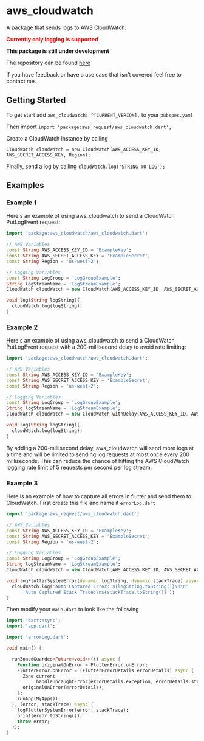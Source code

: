 # aws_cloudwatch

A package that sends logs to AWS CloudWatch. 

<span style="color:red">**Currently only logging is supported**</span>


**This package is still under development**

The repository can be found [here](https://github.com/Zsmerritt/Flutter_AWS_CloudWatch)

If you have feedback or have a use case that isn't covered feel free to contact me.

## Getting Started

To get start add `aws_cloudwatch: ^[CURRENT_VERION],` to your `pubspec.yaml`

Then import `import 'package:aws_request/aws_cloudwatch.dart';`

Create a CloudWatch instance by calling   
~~~
CloudWatch cloudWatch = new CloudWatch(AWS_ACCESS_KEY_ID, AWS_SECRET_ACCESS_KEY, Region);
~~~
Finally, send a log by calling `cloudWatch.log('STRING TO LOG');`

## Examples

### Example 1
Here's an example of using aws_cloudwatch to send a CloudWatch PutLogEvent request:

~~~dart
import 'package:aws_cloudwatch/aws_cloudwatch.dart';

// AWS Variables
const String AWS_ACCESS_KEY_ID = 'ExampleKey';
const String AWS_SECRET_ACCESS_KEY = 'ExampleSecret';
const String Region = 'us-west-2';

// Logging Variables
const String LogGroup = 'LogGroupExample';
String logStreamName = 'LogStreamExample';
CloudWatch cloudWatch = new CloudWatch(AWS_ACCESS_KEY_ID, AWS_SECRET_ACCESS_KEY, Region);

void log(String logString){
  cloudWatch.log(logString);
}
~~~
### Example 2
Here's an example of using aws_cloudwatch to send a CloudWatch PutLogEvent request with a 200-millisecond delay to avoid 
rate limiting:

~~~dart
import 'package:aws_cloudwatch/aws_cloudwatch.dart';

// AWS Variables
const String AWS_ACCESS_KEY_ID = 'ExampleKey';
const String AWS_SECRET_ACCESS_KEY = 'ExampleSecret';
const String Region = 'us-west-2';

// Logging Variables
const String LogGroup = 'LogGroupExample';
String logStreamName = 'LogStreamExample';
CloudWatch cloudWatch = new CloudWatch.withDelay(AWS_ACCESS_KEY_ID, AWS_SECRET_ACCESS_KEY, Region, 200);

void log(String logString){
  cloudWatch.log(logString);
}
~~~
By adding a 200-millisecond delay, aws_cloudwatch will send more logs at a time and will be limited to sending log requests
at most once every 200 milliseconds. This can reduce the chance of hitting the AWS CloudWatch logging rate limit of 5 requests 
per second per log stream.
### Example 3
Here is an example of how to capture all errors in flutter and send them to CloudWatch.
First create this file and name it `errorLog.dart`
~~~dart
import 'package:aws_request/aws_cloudwatch.dart';

// AWS Variables
const String AWS_ACCESS_KEY_ID = 'ExampleKey';
const String AWS_SECRET_ACCESS_KEY = 'ExampleSecret';
const String Region = 'us-west-2';

// Logging Variables
const String LogGroup = 'LogGroupExample';
String logStreamName = 'LogStreamExample';
CloudWatch cloudWatch = new CloudWatch(AWS_ACCESS_KEY_ID, AWS_SECRET_ACCESS_KEY, Region);

void logFlutterSystemError(dynamic logString, dynamic stackTrace) async {
  cloudWatch.log('Auto Captured Error: ${logString.toString()}\n\n'
      'Auto Captured Stack Trace:\n${stackTrace.toString()}');
}
~~~
Then modify your `main.dart` to look like the following
~~~dart
import 'dart:async';
import 'app.dart';

import 'errorLog.dart';

void main() {

  runZonedGuarded<Future<void>>(() async {
    Function originalOnError = FlutterError.onError;
    FlutterError.onError = (FlutterErrorDetails errorDetails) async {
      Zone.current
          .handleUncaughtError(errorDetails.exception, errorDetails.stack);
      originalOnError(errorDetails);
    };
    runApp(MyApp());
  }, (error, stackTrace) async {
    logFlutterSystemError(error, stackTrace);
    print(error.toString());
    throw error;
  });
}
~~~